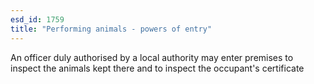 ```yaml
---
esd_id: 1759
title: "Performing animals - powers of entry"
---
```


An officer duly authorised by a local authority may enter premises to inspect the animals kept there and to inspect the occupant's certificate


